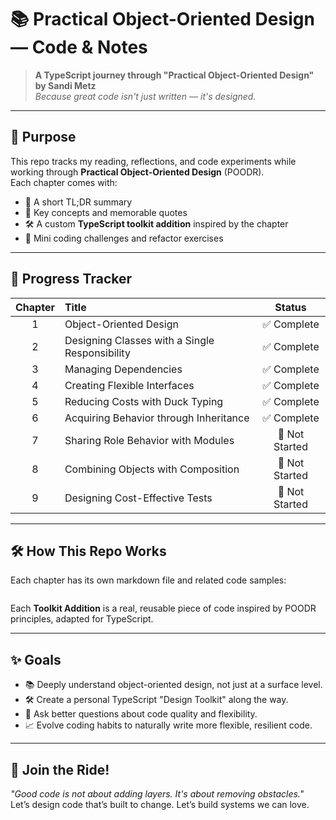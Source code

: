# 📚 Practical Object-Oriented Design — Code & Notes

> **A TypeScript journey through "Practical Object-Oriented Design" by Sandi Metz**  
> _Because great code isn't just written — it's designed._

---

## 🚀 Purpose

This repo tracks my reading, reflections, and code experiments while working through **Practical Object-Oriented Design** (POODR).  
Each chapter comes with:

- 📖 A short TL;DR summary
- 💬 Key concepts and memorable quotes
- 🛠️ A custom **TypeScript toolkit addition** inspired by the chapter
- 🎯 Mini coding challenges and refactor exercises

---

## 🧭 Progress Tracker

| Chapter | Title                                          |     Status     |
| :-----: | :--------------------------------------------- | :------------: |
|    1    | Object-Oriented Design                         |  ✅ Complete   |
|    2    | Designing Classes with a Single Responsibility |  ✅ Complete   |
|    3    | Managing Dependencies                          |  ✅ Complete   |
|    4    | Creating Flexible Interfaces                   |  ✅ Complete   |
|    5    | Reducing Costs with Duck Typing                |  ✅ Complete   |
|    6    | Acquiring Behavior through Inheritance         |  ✅ Complete   |
|    7    | Sharing Role Behavior with Modules             | 🔲 Not Started |
|    8    | Combining Objects with Composition             | 🔲 Not Started |
|    9    | Designing Cost-Effective Tests                 | 🔲 Not Started |

---

## 🛠️ How This Repo Works

Each chapter has its own markdown file and related code samples:

```

```

Each **Toolkit Addition** is a real, reusable piece of code inspired by POODR principles, adapted for TypeScript.

---

## ✨ Goals

- 📚 Deeply understand object-oriented design, not just at a surface level.
- 🛠️ Create a personal TypeScript "Design Toolkit" along the way.
- 🤔 Ask better questions about code quality and flexibility.
- 📈 Evolve coding habits to naturally write more flexible, resilient code.

---

## 🎉 Join the Ride!

_"Good code is not about adding layers. It's about removing obstacles."_  
Let’s design code that’s built to change. Let’s build systems we can love.
